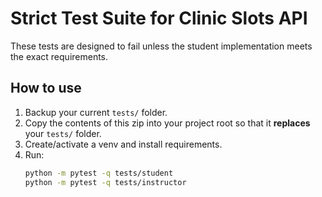 # Strict Test Suite for Clinic Slots API

These tests are designed to fail unless the student implementation meets the exact requirements.

## How to use
1. Backup your current `tests/` folder.
2. Copy the contents of this zip into your project root so that it **replaces** your `tests/` folder.
3. Create/activate a venv and install requirements.
4. Run:
   ```bash
   python -m pytest -q tests/student
   python -m pytest -q tests/instructor
   ```
